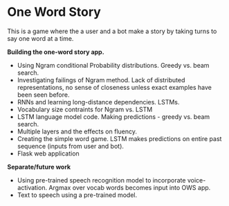 # One Word Story
This is a game where the a user and a bot make a story by taking turns to say one word at a time.

**Building the one-word story app.**
- Using Ngram conditional Probability distributions. Greedy vs. beam search.
- Investigating failings of Ngram method. Lack of distributed representations, no sense of
closeness unless exact examples have been seen before.
- RNNs and learning long-distance dependencies. LSTMs.
- Vocabulary size contraints for Ngram vs. LSTM
- LSTM language model code. Making predictions - greedy vs. beam search.
- Multiple layers and the effects on fluency.
- Creating the simple word game. LSTM makes predictions on entire past sequence (inputs from user and bot).
- Flask web application


**Separate/future work**

- Using pre-trained speech recognition model to incorporate voice-activation. Argmax over vocab words becomes input into OWS app.
- Text to speech using a pre-trained model.
